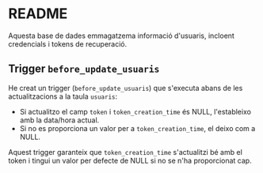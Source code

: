 # README

Aquesta base de dades emmagatzema informació d'usuaris, incloent credencials i tokens de recuperació.

## Trigger `before_update_usuaris`

He creat un trigger (`before_update_usuaris`) que s'executa abans de les actualitzacions a la taula `usuaris`:

- Si actualitzo el camp `token` i `token_creation_time` és NULL, l'estableixo amb la data/hora actual.
- Si no es proporciona un valor per a `token_creation_time`, el deixo com a NULL.

Aquest trigger garanteix que `token_creation_time` s'actualitzi bé amb el token i tingui un valor per defecte de NULL si no se n'ha proporcionat cap.
